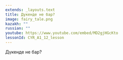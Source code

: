 ```yaml
---
extends: _layouts.text
title: Дүкенде не бар?
image: fairy_tale.png
kazakh: ""
russian: ""
youtube: https://www.youtube.com/embed/MD2gjHGcKto
lessonId: CYR_A1_12_lesson
---
```

Дүкенде не бар?